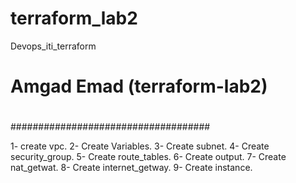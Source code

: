 # terraform_lab2
Devops_iti_terraform
# Amgad Emad (terraform-lab2)
#
#
####################################


1- create vpc.
2-  Create Variables.
3-  Create subnet.
4-  Create security_group.
5-  Create route_tables.
6-  Create output.
7-  Create nat_getwat.
8-  Create internet_getway.
9-  Create instance.

